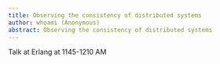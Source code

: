 ```yaml
---
title: Observing the consistency of distributed systems
author: whoami (Anonymous)
abstract: Observing the consistency of distributed systems
---
```


Talk at Erlang at 1145-1210 AM
